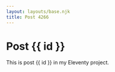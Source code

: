 ```yaml
---
layout: layouts/base.njk
title: Post 4266
---
```


# Post {{ id }}

This is post {{ id }} in my Eleventy project.
